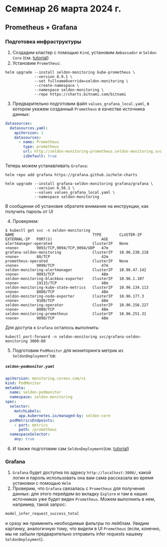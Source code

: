 # Семинар 26 марта 2024 г.
## Prometheus + Grafana

### Подготовка инфраструктуры

1. Создадим кластер с помощью `Kind`, установим `Ambassador` и `Seldon Core` (см. [tutorial](../sem_20240319/tutorial.md))
2. Установим `Prometheus`:
```shell
helm upgrade --install seldon-monitoring kube-prometheus \        
             --version 8.9.1 \
             --set fullnameOverride=seldon-monitoring \
             --create-namespace \
             --namespace seldon-monitoring \
             --repo https://charts.bitnami.com/bitnami
```
3. Предварительно подготовим файл `values_grafana_local.yaml`, в котором укажем созданный `Prometheus` в качестве источника данных:
```yaml
datasources:
  datasources.yaml:
    apiVersion: 1
    datasources:
      - name: Prometheus
        type: prometheus
        url: http://seldon-monitoring-prometheus.seldon-monitoring.svc.cluster.local:9090
        isDefault: true
```
Теперь можем устанавливать `Grafana`:
```shell
helm repo add grafana https://grafana.github.io/helm-charts

helm upgrade --install grafana-seldon-monitoring grafana/grafana \
             --version 6.56.1 \
             --values values_grafana_local.yaml \
             --namespace seldon-monitoring
```
В сообщении об установке обратите внимание на инструкции, как получить пароль от UI

4. Проверяем:
```shell
$ kubectl get svc -n seldon-monitoring
NAME                                   TYPE        CLUSTER-IP      EXTERNAL-IP   PORT(S)                      AGE
alertmanager-operated                  ClusterIP   None            <none>        9093/TCP,9094/TCP,9094/UDP   47m
grafana-seldon-monitoring              ClusterIP   10.96.238.218   <none>        80/TCP                       42m
prometheus-operated                    ClusterIP   None            <none>        9090/TCP                     47m
seldon-monitoring-alertmanager         ClusterIP   10.96.47.142    <none>        9093/TCP                     48m
seldon-monitoring-blackbox-exporter    ClusterIP   10.96.1.107     <none>        19115/TCP                    48m
seldon-monitoring-kube-state-metrics   ClusterIP   10.96.134.113   <none>        8080/TCP                     48m
seldon-monitoring-node-exporter        ClusterIP   10.96.177.3     <none>        9100/TCP                     48m
seldon-monitoring-operator             ClusterIP   10.96.156.227   <none>        8080/TCP                     48m
seldon-monitoring-prometheus           ClusterIP   10.96.251.31    <none>        9090/TCP                     48m
```
Для доступа к `Grafana` осталось выполнить:
```shell
kubectl port-forward -n seldon-monitoring svc/grafana-seldon-monitoring 3000:80
```
5. Подготовим `PodMonitor` для мониторинга метрик из `SeldonDeployment`'ов:
<h5 a><strong><code>seldon-podmonitor.yaml</code></strong></h5>

```yaml
apiVersion: monitoring.coreos.com/v1
kind: PodMonitor
metadata:
  name: seldon-podmonitor
  namespace: seldon-monitoring
spec:
  selector:
    matchLabels:
      app.kubernetes.io/managed-by: seldon-core
  podMetricsEndpoints:
    - port: metrics
      path: /prometheus
  namespaceSelector:
    any: true
```
6. И также подготовим сам `SeldonDeployment`(см. [tutorial](../sem_20240319/tutorial.md))

### Grafana
1. `Grafana` будет доступна по адресу `http://localhost:3000/`, какой логин и пароль использовать она вам сама рассказала во время установки с помощью `Helm`
2. Проверим, что `Grafana` связалась с `Prometheus` для получения данных: для этого перейдем во вкладку `Explore` и там в наших источниках уже будет виден `Prometheus`. Можем выполнить в нем, например, такой запрос:
```sql
model_infer_request_success_total
```
и сразу же применить необходимые фильтры по лейблам. Увидим картинку, аналогичную тому, что видели в UI `Prometheus` (если, конечно, мы не забыли предварительно отправить infer requests нашему `SeldonDeployment`).